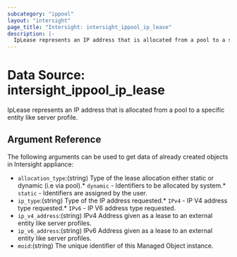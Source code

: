 ```yaml
---
subcategory: "ippool"
layout: "intersight"
page_title: "Intersight: intersight_ippool_ip_lease"
description: |-
  IpLease represents an IP address that is allocated from a pool to a specific entity like server profile.
---
```


# Data Source: intersight_ippool_ip_lease
IpLease represents an IP address that is allocated from a pool to a specific entity like server profile.
## Argument Reference
The following arguments can be used to get data of already created objects in Intersight appliance:
* `allocation_type`:(string) Type of the lease allocation either static or dynamic (i.e via pool).* `dynamic` - Identifiers to be allocated by system.* `static` - Identifiers are assigned by the user. 
* `ip_type`:(string) Type of the IP address requested.* `IPv4` - IP V4 address type requested.* `IPv6` - IP V6 address type requested. 
* `ip_v4_address`:(string) IPv4 Address given as a lease to an external entity like server profiles. 
* `ip_v6_address`:(string) IPv6 Address given as a lease to an external entity like server profiles. 
* `moid`:(string) The unique identifier of this Managed Object instance. 
